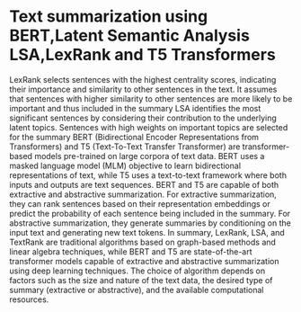 # Text summarization using BERT,Latent Semantic Analysis LSA,LexRank and T5 Transformers
LexRank selects sentences with the highest centrality scores, indicating their importance and similarity to other sentences in the text. It assumes that sentences with higher similarity to other sentences are more likely to be important and thus included in the summary
LSA identifies the most significant sentences by considering their contribution to the underlying latent topics. Sentences with high weights on important topics are selected for the summary
 BERT (Bidirectional Encoder Representations from Transformers) and T5 (Text-To-Text Transfer Transformer) are transformer-based models pre-trained on large corpora of text data. BERT uses a masked language model (MLM) objective to learn bidirectional representations of text, while T5 uses a text-to-text framework where both inputs and outputs are text sequences. BERT and T5 are capable of both extractive and abstractive summarization. For extractive summarization, they can rank sentences based on their representation embeddings or predict the probability of each sentence being included in the summary. For abstractive summarization, they generate summaries by conditioning on the input text and generating new text tokens.
In summary, LexRank, LSA, and TextRank are traditional algorithms based on graph-based methods and linear algebra techniques, while BERT and T5 are state-of-the-art transformer models capable of extractive and abstractive summarization using deep learning techniques. The choice of algorithm depends on factors such as the size and nature of the text data, the desired type of summary (extractive or abstractive), and the available computational resources.
